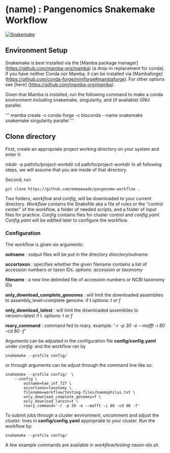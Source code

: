 # (name) : Pangenomics Snakemake Workflow
[![Snakemake](https://img.shields.io/badge/snakemake-≥7.25.0-brightgreen.svg)](https://snakemake.github.io)

## Environment Setup
Snakemake is best installed via the [Mamba package manager] (https://github.com/mamba-org/mamba) (a drop-in replacement for conda). If you have neither Conda nor Mamba, it can be installed via [Mambaforge] (https://github.com/conda-forge/miniforge#mambaforge). For other options see [here] (https://github.com/mamba-org/mamba).

Given that Mamba is installed, run the following command to make a conda environment including snakemake, singularity, and (if available) GNU parallel. 

'''
mamba create -c conda-forge -c bioconda --name snakemake snakemake singularity parallel
'''

## Clone directory

First, create an appropriate project working directory on your system and enter it:

mkdir -p path/to/project-workdir
cd path/to/project-workdir
In all following steps, we will assume that you are inside of that directory.

Second, run
```
git clone https://github.com/emmaewade/pangenome-workflow . 
```

Two folders, *workflow* and *config*, will be downloaded to your current directory. *Workflow* contains the Snakefile aka a file of rules or the "control center" of the workflow, a folder of needed scripts, and a folder of input files for practice. *Config* contains files for cluster control and *config.yaml*. *Config.yaml* will be editted later to configure the workflow.

### Configuration

The workflow is given six arguments: 

**outname** : output files will be put in the directory *directory/outname*

**accortaxon** : specifies whether the given filename contains a list of accession numbers or taxon IDs. *options: accession or taxonomy*

**filename** : a new line delimited file of accession numbers or NCBI taxonomy IDs 

**only_download_complete_genomes** : will limit the downloaded assemblies to assembly_level=complete genome. if t *options: t or f*

**only_download_latest** : will limit the downloaded assemblies to version=latest if t. *options: t or f*

**roary_command** : command fed to roary. example: *'-r -p 30 -e --mafft -i 80 -cd 80 -f'*

Arguments can be adjusted in the configuration file **config/config.yaml** under *config:* and the workflow ran by

```
snakemake --profile config/  
```
or through arguments can be adjust through the command line like so: 

```
snakemake --profile config/  \
    --config \
        outname=hae_inf_727 \
        accortaxon=taxonomy \
        filename=workflow/testing-files/haemophilus.txt \
        only_download_complete_genomes=f \
        only_download_latest=t \
        roary_command='-r -p 30 -e --mafft -i 80 -cd 80 -f'
```

To submit jobs through a cluster environment, uncomment and adjust the *cluster:* lines in **config/config.yaml** appropriate to your cluster. Run the workflow by: 

```
snakemake --profile config/  
```

A few example commands are available in *workflow/testing-taxon-ids.sh*.

